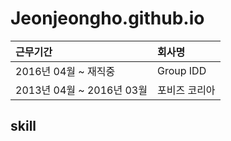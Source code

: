 # Jeonjeongho.github.io
| 근무기간 | 회사명 |
| :-------- | :-------- |
| 2016년 04월 ~ 재직중 | Group IDD |
| 2013년 04월 ~ 2016년 03월 | 포비즈 코리아 |


## skill

